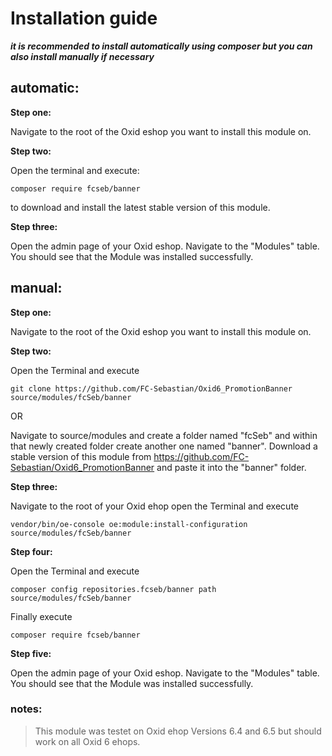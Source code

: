 # Installation guide

***it is recommended to install automatically using composer but you can also install manually if necessary***

## automatic:


**Step one:**

Navigate to the root of the Oxid eshop you want to install this module on.

	
**Step two:**

Open the terminal and execute: 

	composer require fcseb/banner 
to download and install the latest stable version of this module.

	
**Step three:**

Open the admin page of your Oxid eshop. Navigate to the "Modules" table. You should see that the Module was installed successfully.
	
## manual:


**Step one:**

Navigate to the root of the Oxid eshop you want to install this module on.

	
**Step two:**

Open the Terminal and execute 

	git clone https://github.com/FC-Sebastian/Oxid6_PromotionBanner source/modules/fcSeb/banner
	
OR
	
Navigate to source/modules and create a folder named "fcSeb" and within that newly created folder create another one named "banner".
Download a stable version of this module from https://github.com/FC-Sebastian/Oxid6_PromotionBanner 
and paste it into the "banner" folder.

	
**Step three:**

Navigate to the root of your Oxid ehop open the Terminal and execute

	vendor/bin/oe-console oe:module:install-configuration source/modules/fcSeb/banner
	
	
**Step four:**

Open the Terminal and execute 

	composer config repositories.fcseb/banner path source/modules/fcSeb/banner
Finally execute 

	composer require fcseb/banner

	
**Step five:**

Open the admin page of your Oxid eshop. Navigate to the "Modules" table. You should see that the Module was installed successfully.

### notes:

>This module was testet on Oxid ehop Versions 6.4 and 6.5 but should work on all Oxid 6 ehops.